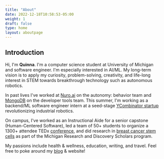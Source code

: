 ```yaml
---
title: "About"
date: 2022-12-18T10:58:53-05:00
weight: 1
draft: false
type: home
layout: aboutpage
---
```


## Introduction

Hi, I'm **Quinna**. I'm a computer science student at University of Michigan and software engineer. I'm especially interested in AI/ML. My long-term vision is to apply my curiosity, problem-solving, creativity, and life-long interest in STEM towards breakthrough technology such as autonomous robotics.

In past lives I've worked at [Nuro.ai](https://www.nuro.ai/) on the autonomy: behavior team and [MongoDB](https://www.mongodb.com/) on the developer tools team. This summer, I'm working as a backend/ML software engineer intern at a seed-stage [YCombinator startup](https://www.industrialnext.ai/en) revolutionizing industrial robotics.

On campus, I've worked as an Instructional Aide for a senior capstone (Human-Centered Software), led a team of 50+ students to organize a 1300+ attendee TEDx [conference](https://www.tedxuofm.com/2022), and did research in [breast cancer stem cells](https://www.med.umich.edu/wicha-lab/index.html) as part of the Michigan Research and Discovery Scholars program.

My passions include health & wellness, education, writing, and travel. Feel free to poke around my [blog](https://quinnah.github.io/blog/) & website!
